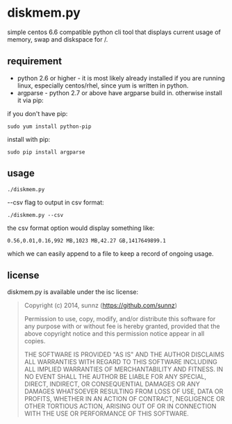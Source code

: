 diskmem.py
==========

simple centos 6.6 compatible python cli tool that displays current usage of memory, swap and diskspace for /.

## requirement

* python 2.6 or higher - it is most likely already installed if you are running
linux, especially centos/rhel, since yum is written in python.
* argparse - python 2.7 or above have argparse build in. otherwise install it
via pip:

if you don't have pip:

```
sudo yum install python-pip
```

install with pip:

```
sudo pip install argparse
```

## usage

```
./diskmem.py
```

--csv flag to output in csv format:

```
./diskmem.py --csv
```

the csv format option would display something like:

```
0.56,0.01,0.16,992 MB,1023 MB,42.27 GB,1417649899.1
```

which we can easily append to a file to keep a record of ongoing usage.

## license

diskmem.py is available under the isc license:

> Copyright (c) 2014, sunnz (https://github.com/sunnz)
> 
> Permission to use, copy, modify, and/or distribute this software for any
> purpose with or without fee is hereby granted, provided that the above
> copyright notice and this permission notice appear in all copies.
> 
> THE SOFTWARE IS PROVIDED "AS IS" AND THE AUTHOR DISCLAIMS ALL WARRANTIES
> WITH REGARD TO THIS SOFTWARE INCLUDING ALL IMPLIED WARRANTIES OF
> MERCHANTABILITY AND FITNESS. IN NO EVENT SHALL THE AUTHOR BE LIABLE FOR
> ANY SPECIAL, DIRECT, INDIRECT, OR CONSEQUENTIAL DAMAGES OR ANY DAMAGES
> WHATSOEVER RESULTING FROM LOSS OF USE, DATA OR PROFITS, WHETHER IN AN
> ACTION OF CONTRACT, NEGLIGENCE OR OTHER TORTIOUS ACTION, ARISING OUT OF
> OR IN CONNECTION WITH THE USE OR PERFORMANCE OF THIS SOFTWARE.
